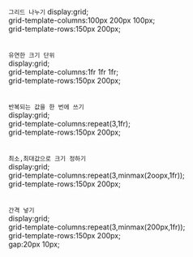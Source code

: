 `그리드 나누기`
display:grid;<br>
grid-template-columns:100px 200px 100px;<br>
grid-template-rows:150px 200px; <br>
<br><br>
`유연한 크기 단위`<br>
display:grid;<br>
grid-template-columns:1fr 1fr 1fr;<br>
grid-template-rows:150px 200px; <br>
<br><br>
`반복되는 값을 한 번에 쓰기` <br>
display:grid;<br>
grid-template-columns:repeat(3,1fr);<br>
grid-template-rows:150px 200px;<br>
<br><br>
`최소,최대값으로 크기 정하기`<br>
display:grid;<br>
grid-template-columns:repeat(3,minmax(2oopx,1fr));<br>
grid-template-rows:150px 200px;<br>
<br><br>
`간격 넣기`<br>
display:grid;<br>
grid-template-columns:repeat(3,minmax(200px,1fr));<br>
grid-template-rows:150px 200px;<br>
gap:20px 10px;<br>
<br><br>

